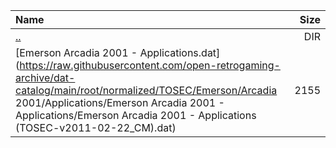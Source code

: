 |Name|Size|
|:---|---:|
|[..](../index.html)|DIR|
|[Emerson Arcadia 2001 - Applications.dat](https://raw.githubusercontent.com/open-retrogaming-archive/dat-catalog/main/root/normalized/TOSEC/Emerson/Arcadia 2001/Applications/Emerson Arcadia 2001 - Applications/Emerson Arcadia 2001 - Applications (TOSEC-v2011-02-22_CM).dat)|2155|
